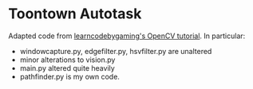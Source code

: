 # Toontown Autotask

Adapted code from [learncodebygaming's OpenCV tutorial](https://github.com/learncodebygaming/opencv_tutorials/tree/master/007_canny_edge). In particular:
- windowcapture.py, edgefilter.py, hsvfilter.py are unaltered
- minor alterations to vision.py
- main.py altered quite heavily
- pathfinder.py is my own code.
